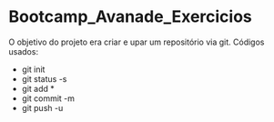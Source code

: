 # Bootcamp_Avanade_Exercicios
O objetivo do projeto era criar e upar um repositório via git.
Códigos usados:
- git init
- git status -s
- git add * 
- git commit -m
- git push -u 
